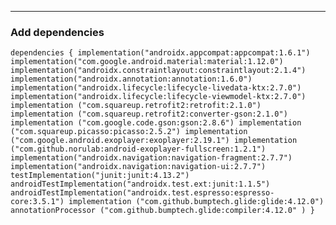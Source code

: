 ---
### Add dependencies
`
dependencies {
    implementation("androidx.appcompat:appcompat:1.6.1")
    implementation("com.google.android.material:material:1.12.0")
    implementation("androidx.constraintlayout:constraintlayout:2.1.4")
    implementation("androidx.annotation:annotation:1.6.0")
    implementation("androidx.lifecycle:lifecycle-livedata-ktx:2.7.0")
    implementation("androidx.lifecycle:lifecycle-viewmodel-ktx:2.7.0")
    implementation ("com.squareup.retrofit2:retrofit:2.1.0")
    implementation ("com.squareup.retrofit2:converter-gson:2.1.0")
    implementation ("com.google.code.gson:gson:2.8.6")
    implementation ("com.squareup.picasso:picasso:2.5.2")
    implementation ("com.google.android.exoplayer:exoplayer:2.19.1")
    implementation ("com.github.norulab:android-exoplayer-fullscreen:1.2.1")
    implementation("androidx.navigation:navigation-fragment:2.7.7")
    implementation("androidx.navigation:navigation-ui:2.7.7")
    testImplementation("junit:junit:4.13.2")
    androidTestImplementation("androidx.test.ext:junit:1.1.5")
    androidTestImplementation("androidx.test.espresso:espresso-core:3.5.1")
    implementation ("com.github.bumptech.glide:glide:4.12.0")
    annotationProcessor ("com.github.bumptech.glide:compiler:4.12.0" )
}
`
